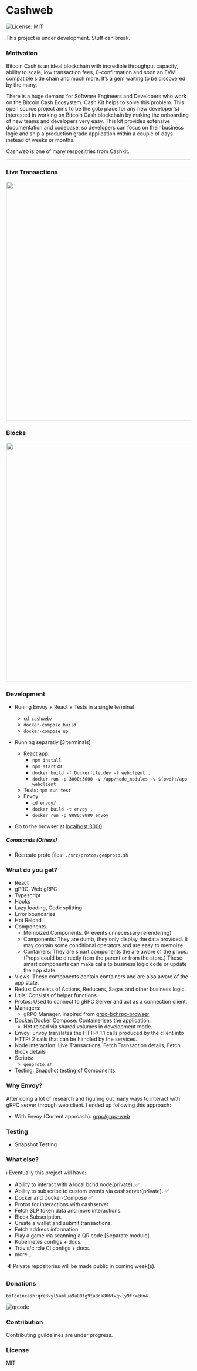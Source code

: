 <h1> Cashweb </h1>


[![License: MIT](https://img.shields.io/badge/License-MIT-green.svg)](https://opensource.org/licenses/MIT)


This project is under development. Stuff can break.

<h3>Motivation</h3>

Bitcoin Cash is an ideal blockchain with incredible throughput capacity, ability to scale, low transaction fees, 0-confirmation and soon an EVM compatible side chain and much more. It’s a gem waiting to be discovered by the many.

There is a huge demand for Software Engineers and Developers who work on the Bitcoin Cash Ecosystem. Cash Kit helps to solve this problem. This open source project aims to be the goto place for any new developer(s) interested in working on Bitcoin Cash blockchain by making the onboarding of new teams and developers very easy. This kit provides extensive documentation and codebase, so developers can focus on their business logic and ship a production grade application within a couple of days instead of weeks or months.

Cashweb is one of many respositries from Cashkit.

---

<h3> Live Transactions </h3>

<img src="https://user-images.githubusercontent.com/7335120/119323147-08978580-bc9c-11eb-86d1-6de09d4643d3.gif" width=650/>

<h3> Blocks </h3>

<img src="https://user-images.githubusercontent.com/7335120/119323781-b440d580-bc9c-11eb-8590-f2ad3c6406ea.gif" width=650/>


<h3> Development </h3>

- Runing Envoy + React + Tests in a single terminal
  - `cd cashweb/`
  - `docker-compose build`
  - `docker-compose up`

- Running separatly [3 terminals]
  - React app:
    - `npm install`
    - `npm start`
    or
    - `docker build -f Dockerfile.dev -t webclient .`
    - `docker run -p 3000:3000 -v /app/node_modules -v $(pwd):/app webclient`
  - Tests: `npm run test`
  - Envoy:
    - `cd envoy/`
    - `docker build -t envoy .`
    - `docker run -p 8080:8080 envoy`


- Go to the browser at [localhost:3000](http://localhost:3000)


<h5> Commands (Others) </h5>

- Recreate proto files: `./src/protos/genproto.sh`

<h3> What do you get? </h3>

- React
- gPRC, Web gRPC
- Typescript
- Hooks
- Lazy loading, Code splitting
- Error boundaries
- Hot Reload
- Components.
  - Memoized Components. (Prevents unnecessary rerendering)
  - Components: They are dumb, they only display the data provided. It may contain some conditional operators and are easy to memoize.
  - Containers: They are smart components the are aware of the props. (Props could be directly from the parent or from the store.) These smart components can make calls to business logic code or update the app state.
- Views: These components contain containers and are also aware of the app state.
- Redux: Consists of Actions, Reducers, Sagas and other business logic.
- Utils: Consists of helper functions.
- Protos: Used to connect to gRPC Server and act as a connection client.
- Managers:
  - gRPC Manager. inspired from [grpc-bchrpc-browser](https://github.com/2qx/grpc-bchrpc-browser)
- Docker/Docker Compose: Containerises the application.
  - Hot reload via shared volumes in development mode.
- Envoy: Envoy translates the HTTP/ 1.1 calls produced by the client into HTTP/ 2 calls that can be handled by the services.
- Node interaction: Live Transactions, Fetch Transaction details, Fetch Block details
- Scripts: 
  - `genproto.sh`
- Testing: Snapshot testing of Components.

<h3> Why Envoy? </h3>

After doing a lot of research and figuring out many ways to interact with gRPC server through web client. I ended up following this approach:

- With Envoy (Current approach). [grpc/grpc-web](https://github.com/grpc/grpc-web/tree/master/net/grpc/gateway/examples/helloworld#grpc-web-hello-world-guide)

<h3> Testing </h3>

- Snapshot Testing

<h3> What else? </h3>

:information_source: Eventually this project will have: 
- Ability to interact with a local bchd node(private). :white_check_mark: 
- Ability to subscribe to custom events via cashserver(private). :white_check_mark:
- Docker and Docker-Compose :white_check_mark:
- Protos for interactions with cashserver.
- Fetch SLP token data and more interactions.
- Block Subscription.
- Create a wallet and submit transactions.
- Fetch address information.
- Play a game via scanning a QR code [Separate module].
- Kubernetes configs + docs.
- Travis/circle CI configs + docs.
- more...

:speaker: Private repositories will be made public in coming week(s).

<h3> Donations </h3>

`bitcoincash:qre3vyl5amlua9a80fg9ta3ck806fvqvly9frxe6n4`


![qrcode](https://user-images.githubusercontent.com/7335120/119320178-ec461980-bc98-11eb-9b05-a6f44d408034.png)


<h3> Contribution </h3>

Contributing guildelines are under progress.

<h3> License </h3>

MIT